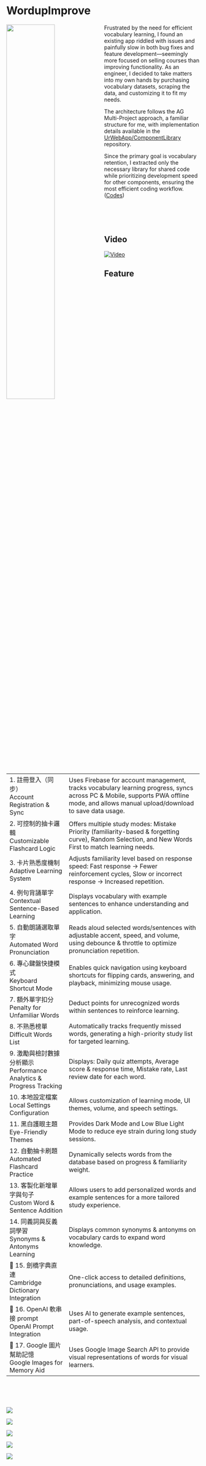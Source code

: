 # WordupImprove

<img align="left" src="https://github.com/johch3n611u/WordupImprove/blob/master/assets/257544.jpg?raw=true" width="50%">

Frustrated by the need for efficient vocabulary learning, I found an existing app riddled with issues and painfully slow in both bug fixes and feature development—seemingly more focused on selling courses than improving functionality. As an engineer, I decided to take matters into my own hands by purchasing vocabulary datasets, scraping the data, and customizing it to fit my needs.

The architecture follows the AG Multi-Project approach, a familiar structure for me, with implementation details available in the [UrWebApp/ComponentLibrary](https://github.com/UrWebApp/ComponentLibrary) repository.

Since the primary goal is vocabulary retention, I extracted only the necessary library for shared code while prioritizing development speed for other components, ensuring the most efficient coding workflow. ([Codes](https://github.com/UrWebApp/ComponentLibrary/blob/master/AngularLibrary/projects/mod/src/app/wordup-improve/wordup-improve.component.ts))

<br><br><br>

## Video

[![Video](https://github.com/johch3n611u/WordupImprove/blob/master/assets/6.png?raw=true)](https://www.youtube.com/watch?v=Uf0c-erquEg&ab_channel=yochenLiu)

## Feature

|||
|-|-|
|1. 註冊登入（同步）<br>Account Registration & Sync|Uses Firebase for account management, tracks vocabulary learning progress, syncs across PC & Mobile, supports PWA offline mode, and allows manual upload/download to save data usage.|
|2. 可控制的抽卡邏輯<br>Customizable Flashcard Logic|Offers multiple study modes: Mistake Priority (familiarity-based & forgetting curve), Random Selection, and New Words First to match learning needs.|
|3. 卡片熟悉度機制<br>Adaptive Learning System|Adjusts familiarity level based on response speed: Fast response → Fewer reinforcement cycles, Slow or incorrect response → Increased repetition.|
|4. 例句背誦單字<br>Contextual Sentence-Based Learning|Displays vocabulary with example sentences to enhance understanding and application.|
|5. 自動朗誦選取單字<br>Automated Word Pronunciation|Reads aloud selected words/sentences with adjustable accent, speed, and volume, using debounce & throttle to optimize pronunciation repetition.|
|6. 專心鍵盤快捷模式<br>Keyboard Shortcut Mode|Enables quick navigation using keyboard shortcuts for flipping cards, answering, and playback, minimizing mouse usage.|
|7. 額外單字扣分<br>Penalty for Unfamiliar Words|Deduct points for unrecognized words within sentences to reinforce learning.|
|8. 不熟悉榜單<br>Difficult Words List|Automatically tracks frequently missed words, generating a high-priority study list for targeted learning.|
|9. 激勵與檢討數據分析顯示<br>Performance Analytics & Progress Tracking|Displays: Daily quiz attempts, Average score & response time, Mistake rate, Last review date for each word.|
|10. 本地設定檔案<br>Local Settings Configuration|Allows customization of learning mode, UI themes, volume, and speech settings.|
|11. 黑白護眼主題<br>Eye-Friendly Themes|Provides Dark Mode and Low Blue Light Mode to reduce eye strain during long study sessions.|
|12. 自動抽卡刷題<br>Automated Flashcard Practice|Dynamically selects words from the database based on progress & familiarity weight.|
|13. 客製化新增單字與句子<br>Custom Word & Sentence Addition|Allows users to add personalized words and example sentences for a more tailored study experience.|
|14. 同義詞與反義詞學習<br>Synonyms & Antonyms Learning|Displays common synonyms & antonyms on vocabulary cards to expand word knowledge.|
|🔹 15. 劍橋字典直連<br>Cambridge Dictionary Integration|One-click access to detailed definitions, pronunciations, and usage examples.|
|🔹 16. OpenAI 軟串接 prompt<br>OpenAI Prompt Integration|Uses AI to generate example sentences, part-of-speech analysis, and contextual usage.|
|🔹 17. Google 圖片幫助記憶<br>Google Images for Memory Aid|Uses Google Image Search API to provide visual representations of words for visual learners.|

<!-- 1. 註冊登入（同步） - 使用 Firebase 進行帳號管理，記錄單字學習進度，可在不同裝置 PC / Mobile 間同步，並支援 PWA 離線學習，透過手動上傳/下載減少流量消耗。
2. 可控制的抽卡邏輯 - 提供 錯誤優先（透過回答熟悉度、遺忘曲線記憶計算）、完全隨機、完全陌生 等抽卡模式，確保學習符合個人需求。
3. 卡片熟悉度機制 - 根據回答速度決定熟悉度變化，回答快則減少記憶強化次數，回答慢或錯誤則增加重複次數，自動調整學習頻率。
4. 例句背誦單字 - 使用「語境記憶」，單字搭配例句展示，加強理解並提高單字運用能力。
5. 自動朗誦選取單字 - 啟用朗誦模式後，自動播放選取的單字或例句，可調整 口音、語速、音量，透過防抖（Debounce）與節流（Throttle）處理，判斷唸出的句子如果重複則降低語速幫助記憶。
6. 專心鍵盤快捷模式 - 讓高效學習者透過「鍵盤快捷鍵」快速翻卡、回答、朗讀，減少滑鼠操作，提高答題效率。
7. 額外單字扣分 - 對例句內不會的單字進行扣分，增加背誦效率。
8. 不熟悉榜單 - 自動統計使用者「最常答錯的單字」，形成一個「高優先學習清單」，幫助針對性強化記憶。
9. 激勵與檢討數據分析顯示 - 提供當日答題數、平均得分、平均回答速度、錯誤率、單字上次回答時間等數據，幫助使用者評估學習進度。
10. 本地設定檔案 - 讓使用者可以自訂學習模式、UI 風格、音量與語音設置、朗誦模式等，確保最佳學習體驗。
11. 黑白護眼主題 - 提供「黑暗模式」與「低藍光模式」，減少長時間學習對眼睛的負擔。
12. 自動抽卡刷題 - 自動從單字庫中隨機選取題目，根據學習進度與設定的熟悉度權重，智能安排學習順序。
13. 客製化新增單字與句子 - 允許使用者自行新增單字與例句，建立個人專屬的單字庫，提高學習靈活度。
14. 同義詞與反義詞學習 - 在單字卡片或學習模式中，顯示該單字的常見 同義詞（Synonyms） 與 反義詞（Antonyms），幫助使用者擴展詞彙量。

🔹 15. 劍橋字典直連 - 提供單字的「一鍵查詢」功能，直接連接劍橋字典，獲取詳細解釋、發音與用法範例。 <br>
🔹 16. OpenAI 軟串接 prompt - 透過 AI 生成例句、詞性分析，幫助理解單字的更多應用方式。 <br>
🔹 17. Google 圖片幫助記憶 - 使用 Google 圖片 API 自動搜尋單字相關圖片，幫助視覺型學習者加強記憶。<br>

-->

<br><br><br>

![](https://github.com/johch3n611u/WordupImprove/blob/master/assets/1.png?raw=true)

![](https://github.com/johch3n611u/WordupImprove/blob/master/assets/2.png?raw=true)

![](https://github.com/johch3n611u/WordupImprove/blob/master/assets/3.png?raw=true)

![](https://github.com/johch3n611u/WordupImprove/blob/master/assets/4.png?raw=true)

![](https://github.com/johch3n611u/WordupImprove/blob/master/assets/5.png?raw=true)
